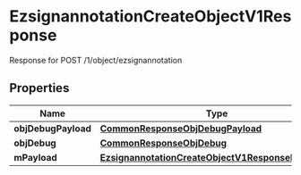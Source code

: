 

# EzsignannotationCreateObjectV1Response

Response for POST /1/object/ezsignannotation

## Properties

| Name | Type | Description | Notes |
|------------ | ------------- | ------------- | -------------|
|**objDebugPayload** | [**CommonResponseObjDebugPayload**](CommonResponseObjDebugPayload.md) |  |  |
|**objDebug** | [**CommonResponseObjDebug**](CommonResponseObjDebug.md) |  |  [optional] |
|**mPayload** | [**EzsignannotationCreateObjectV1ResponseMPayload**](EzsignannotationCreateObjectV1ResponseMPayload.md) |  |  |



